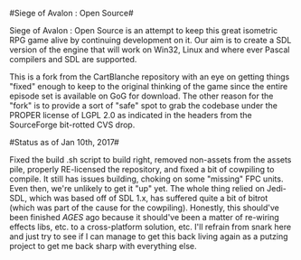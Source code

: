 #Siege of Avalon : Open Source#

Siege of Avalon : Open Source is an attempt to keep this great isometric RPG game alive by continuing development on it. Our aim is to create a SDL version of the engine that will work on Win32, Linux and where ever Pascal compilers and SDL are supported.

This is a fork from the CartBlanche repository with an eye on getting things "fixed" enough to keep to the original thinking of the game since the entire episode set is available on GoG for download.  The other reason for the "fork" is to provide a sort of "safe" spot to grab the codebase under the PROPER license of LGPL 2.0 as indicated in the headers from the SourceForge bit-rotted CVS drop.

#Status as of Jan 10th, 2017#

Fixed the build .sh script to build right, removed non-assets from the assets pile, properly RE-licensed the repository, and fixed a bit of cowpiling to compile.  It still has issues building, choking on some "missing" FPC units.  Even then, we're unlikely to get it "up" yet.  The whole thing relied on Jedi-SDL, which was based off of SDL 1.x, has suffered quite a bit of bitrot (which was part of the cause for the cowpiling).  Honestly, this should've been finished _*AGES*_ ago because it should've been a matter of re-wiring effects libs, etc. to a cross-platform solution, etc.  I'll refrain from snark here and just try to see if I can manage to get this back living again as a putzing project to get me back sharp with everything else.
